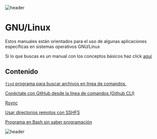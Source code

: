 
![header](/Tutoriales-IFC/assets/header.png)

# GNU/Linux

Estos manuales están orientados para el uso de algunas aplicaciones específicas en sistemas operativos GNU/Linux

Si lo que buscas es un manual con los conceptos básicos haz click [aquí]()

## Contenido

[ `find` programa para buscar archivos en línea de comandos.](https://ubmi-ifc.github.io/Tutoriales-IFC/manuales/linux/find)

[ Conéctate con GitHub desde la línea de comandos (Github CLI)](https://ubmi-ifc.github.io/Tutoriales-IFC/manuales/linux/gh)

[ Rsync](https://ubmi-ifc.github.io/Tutoriales-IFC/manuales/linux/rsync)

[ Usar directorios remotos con SSHFS](https://ubmi-ifc.github.io/Tutoriales-IFC/manuales/linux/sshfs)

[ Programa en Bash sin saber programación](https://ubmi-ifc.github.io/Tutoriales-IFC/manuales/linux/bash/bash)

![header](/Tutoriales-IFC/assets/header.png)

